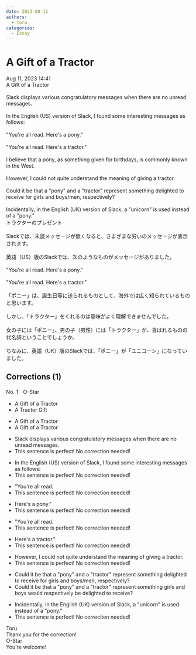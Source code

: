 ```yaml
---
date: 2023-08-11
authors:
  - toru
categories:
  - Essay
---
```


<h1 id="subject_show">A Gift of a Tractor</h1>
<div class="date">Aug 11, 2023 14:41</div>
<div id="post"><div id="body_show_ori">
A Gift of a Tractor<br/><br/>Slack displays various congratulatory messages when there are no unread messages.<br/><br/>In the English (US) version of Slack, I found some interesting messages as follows:<br/><br/>"You're all read. Here's a pony."<br/><br/>"You're all read. Here's a tractor."<br/><br/>I believe that a pony, as something given for birthdays, is commonly known in the West.<br/><br/>However, I could not quite understand the meaning of giving a tractor.<br/><br/>Could it be that a "pony" and a "tractor" represent something delighted to receive for girls and boys/men, respectively?<br/><br/>Incidentally, in the English (UK) version of Slack, a "unicorn" is used instead of a "pony."
</div></div>

<!-- more -->

<div id="post_ja"><div id="body_show_mo">
トラクターのプレゼント<br/><br/>Slackでは、未読メッセージが無くなると、さまざまな労いのメッセージが表示されます。<br/><br/>英語（US）版のSlackでは、次のようなものがメッセージがありました。<br/><br/>"You're all read. Here's a pony."<br/><br/>"You're all read. Here's a tractor."<br/><br/>「ポニー」は、誕生日等に送られるものとして、海外では広く知られているものと思います。<br/><br/>しかし、「トラクター」をくれるのは意味がよく理解できませんでした。<br/><br/>女の子には「ポニー」、男の子（男性）には「トラクター」が、喜ばれるものの代名詞ということでしょうか。<br/><br/>ちなみに、英語（UK）版のSlackでは、「ポニー」が「ユニコーン」になっていました。
</div></div>

## Corrections (1)
<div id="block"><div class="first_name"> No. 1　<span class="just_name">O-Star</span></div><div id="block2">
<ul class="correction_field">
<li class="incorrect">A Gift of a Tractor</li>
<li class="corrected correct">
<span class="f_bold">A Tractor Gift</span>
</li>
</ul>
<ul class="correction_field">
<li class="incorrect">A Gift of a Tractor</li>
<li class="corrected correct">
<span class="sline"><span class="f_red">A Gift of a Tractor</span></span>
</li>
</ul>
<ul class="correction_field">
<li class="incorrect">Slack displays various congratulatory messages when there are no unread messages.</li>
<li class="corrected perfect">This sentence is perfect! No correction needed!</li>
</ul>
<ul class="correction_field">
<li class="incorrect">In the English (US) version of Slack, I found some interesting messages as follows:</li>
<li class="corrected perfect">This sentence is perfect! No correction needed!</li>
</ul>
<ul class="correction_field">
<li class="incorrect">"You're all read.</li>
<li class="corrected perfect">This sentence is perfect! No correction needed!</li>
</ul>
<ul class="correction_field">
<li class="incorrect">Here's a pony."</li>
<li class="corrected perfect">This sentence is perfect! No correction needed!</li>
</ul>
<ul class="correction_field">
<li class="incorrect">"You're all read.</li>
<li class="corrected perfect">This sentence is perfect! No correction needed!</li>
</ul>
<ul class="correction_field">
<li class="incorrect">Here's a tractor."</li>
<li class="corrected perfect">This sentence is perfect! No correction needed!</li>
</ul>
<ul class="correction_field">
<li class="incorrect">However, I could not quite understand the meaning of giving a tractor.</li>
<li class="corrected perfect">This sentence is perfect! No correction needed!</li>
</ul>
<ul class="correction_field">
<li class="incorrect">Could it be that a "pony" and a "tractor" represent something delighted to receive for girls and boys/men, respectively?</li>
<li class="corrected correct">
Could it be that a "pony" and a "tractor" represent something <span class="f_bold">girls and boys would respectively be delighted to receive?</span>
</li>
</ul>
<ul class="correction_field">
<li class="incorrect">Incidentally, in the English (UK) version of Slack, a "unicorn" is used instead of a "pony."</li>
<li class="corrected perfect">This sentence is perfect! No correction needed!</li>
</ul>
</div><div class="name"><span class="just_name">Toru</span><br>
Thank you for the correction!
</div>
<div class="name"><span class="just_name">O-Star</span><br>
You're welcome!
</div>
</div>
